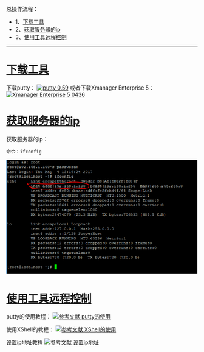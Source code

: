 总操作流程：
- 1、[下载工具](#Linux-01)
- 2、[获取服务器的ip](#Linux-02)
- 3、[使用工具远程控制](#Linux-03)

----------

# <a name="Linux-01" href="#" >下载工具</a>

下载putty：
[![](https://img.shields.io/badge/putty-0.59-green.svg "putty 0.59")](https://pan.baidu.com/s/1T4UYILhzdwoWqkfCINvXgQ)
或者下载Xmanager Enterprise 5：
[![](https://img.shields.io/badge/Xmanager_Enterprise_5-0436-green.svg "Xmanager Enterprise 5 0436")](https://pan.baidu.com/s/13BdHO9Eev2-15rmthagHJw)

# <a name="Linux-02" href="#" >获取服务器的ip</a>

获取服务器的ip：
```
命令：ifconfig
```
![](image/3-1.png)

# <a name="Linux-03" href="#" >使用工具远程控制</a>

putty的使用教程：
[![](https://img.shields.io/badge/参考文献-putty的使用-yellow.svg "参考文献 putty的使用")](http://www.runoob.com/linux/linux-remote-login.html)


使用XShell的教程：
[![](https://img.shields.io/badge/参考文献-XShell的使用-yellow.svg "参考文献 XShell的使用")](http://www.cnblogs.com/perseverancevictory/p/4910145.html)



设置ip地址教程
[![](https://img.shields.io/badge/参考文献-设置ip地址-yellow.svg "参考文献 设置ip地址")](http://www.linuxidc.com/Linux/2015-01/111265.htm)
